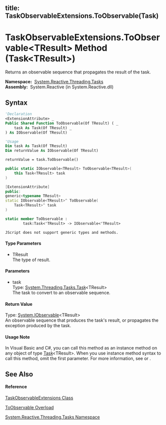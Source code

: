 title: TaskObservableExtensions.ToObservable<TResult>(Task<TResult>)
---
# TaskObservableExtensions.ToObservable\<TResult\> Method (Task\<TResult\>)

Returns an observable sequence that propagates the result of the task.

**Namespace:**  [System.Reactive.Threading.Tasks](System.Reactive.Threading.Tasks\System.Reactive.Threading.Tasks.md)  
**Assembly:**  System.Reactive (in System.Reactive.dll)

## Syntax

```vb
'Declaration
<ExtensionAttribute> _
Public Shared Function ToObservable(Of TResult) ( _
    task As Task(Of TResult) _
) As IObservable(Of TResult)
```

```vb
'Usage
Dim task As Task(Of TResult)
Dim returnValue As IObservable(Of TResult)

returnValue = task.ToObservable()
```

```csharp
public static IObservable<TResult> ToObservable<TResult>(
    this Task<TResult> task
)
```

```c++
[ExtensionAttribute]
public:
generic<typename TResult>
static IObservable<TResult>^ ToObservable(
    Task<TResult>^ task
)
```

```fsharp
static member ToObservable : 
        task:Task<'TResult> -> IObservable<'TResult> 
```

```jscript
JScript does not support generic types and methods.
```

#### Type Parameters

- TResult  
  The type of result.

#### Parameters

- task  
  Type: [System.Threading.Tasks.Task](https://msdn.microsoft.com/en-us/library/Dd321424)\<TResult\>  
  The task to convert to an observable sequence.

#### Return Value

Type: [System.IObservable](https://msdn.microsoft.com/en-us/library/Dd990377)\<TResult\>  
An observable sequence that produces the task's result, or propagates the exception produced by the task.

#### Usage Note

In Visual Basic and C\#, you can call this method as an instance method on any object of type [Task](https://msdn.microsoft.com/en-us/library/Dd321424)\<TResult\>. When you use instance method syntax to call this method, omit the first parameter. For more information, see [](https://msdn.microsoft.com/en-us/library/Bb384936) or [](https://msdn.microsoft.com/en-us/library/Bb383977).

## See Also

#### Reference

[TaskObservableExtensions Class](TaskObservableExtensions\TaskObservableExtensions.md)

[ToObservable Overload](ToObservable\TaskObservableExtensions.ToObservable.md)

[System.Reactive.Threading.Tasks Namespace](System.Reactive.Threading.Tasks\System.Reactive.Threading.Tasks.md)
